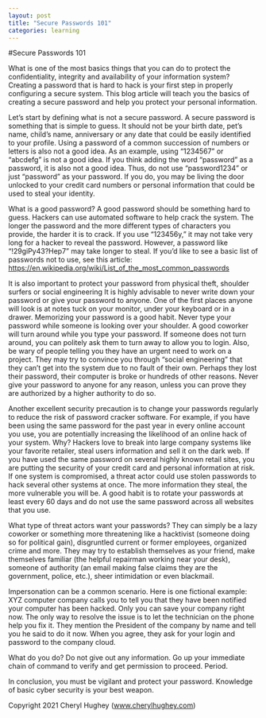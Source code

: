 ```yaml
---
layout: post
title: "Secure Passwords 101"
categories: learning
---
```


#Secure Passwords 101

What is one of the most basics things that you can do to protect the confidentiality, integrity and availability of your information system? Creating a password that is hard to hack is your first step in properly configuring a secure system. This blog article will teach you the basics of creating a secure password and help you protect your personal information.

Let’s start by defining what is not a secure password. A secure password is something that is simple to guess. It should not be your birth date, pet’s name, child’s name, anniversary or any date that could be easily identified to your profile.  Using a password of a common succession of numbers or letters is also not a good idea. As an example, using “1234567” or “abcdefg” is not a good idea. If you think adding the word “password” as a password, it is also not a good idea. Thus, do not use “password1234” or just “password” as your password. If you do, you may be living the door unlocked to your credit card numbers or personal information that could be used to steal your identity.

What is a good password? A good password should be something hard to guess. Hackers can use automated software to help crack the system. The longer the password and the more different types of characters you provide, the harder it is to crack. If you use “123456y,” it may not take very long for a hacker to reveal the password. However, a password like “!29giPy43?Hep7” may take longer to steal. If you’d like to see a basic list of passwords not to use, see this article: https://en.wikipedia.org/wiki/List_of_the_most_common_passwords

It is also important to protect your password from physical theft, shoulder surfers or social engineering It is highly advisable to never write down your password or give your password to anyone. One of the first places anyone will look is at notes tuck on your monitor, under your keyboard or in a drawer. Memorizing your password is a good habit. Never type your password while someone is looking over your shoulder. A good coworker will turn around while you type your password. If someone does not turn around, you can politely ask them to turn away to allow you to login. Also, be wary of people telling you they have an urgent need to work on a project. They may try to convince you through “social engineering” that they can’t get into the system due to no fault of their own. Perhaps they lost their password, their computer is broke or hundreds of other reasons. Never give your password to anyone for any reason, unless you can prove they are authorized by a higher authority to do so.

Another excellent security precaution is to change your passwords regularly to reduce the risk of password cracker software. For example, if you have been using the same password for the past year in every online account you use, you are potentially increasing the likelihood of an online hack of your system. Why? Hackers love to break into large company systems like your favorite retailer, steal users information and sell it on the dark web. If you have used the same password on several highly known retail sites, you are putting the security of your credit card and personal information at risk. If one system is compromised, a threat actor could use stolen passwords to hack several other systems at once. The more information they steal, the more vulnerable you will be. A good habit is to rotate your passwords at least every 60 days and do not use the same password across all websites that you use.

What type of threat actors want your passwords? They can simply be a lazy coworker or something more threatening like a hacktivist (someone doing so for political gain), disgruntled current or former employees, organized crime and more. They may try to establish themselves as your friend, make themselves familiar (the helpful repairman working near your desk), someone of authority (an email making false claims they are the government, police, etc.), sheer intimidation or even blackmail.  

Impersonation can be a common scenario. Here is one fictional example:
XYZ computer company calls you to tell you that they have been notified your computer has been hacked.  Only you can save your company right now. The only way to resolve the issue is to let the technician on the phone help you fix it. They mention the President of the company by name and tell you he said to do it now. When you agree, they ask for your login and password to the company cloud.  

What do you do? Do not give out any information. Go up your immediate chain of command to verify and get permission to proceed. Period.

In conclusion, you must be vigilant and protect your password. Knowledge of basic cyber security is your best weapon.

Copyright 2021 Cheryl Hughey (www.cherylhughey.com)
